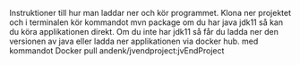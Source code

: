 Instruktioner till hur man laddar ner och kör programmet. Klona ner projektet och i terminalen kör kommandot mvn package om du har java jdk11 så  kan du köra applikationen direkt.
Om du inte har jdk11 så får du ladda ner den versionen av java eller ladda ner applikationen via docker hub.
med kommandot Docker pull andenk/jvendproject:jvEndProject
